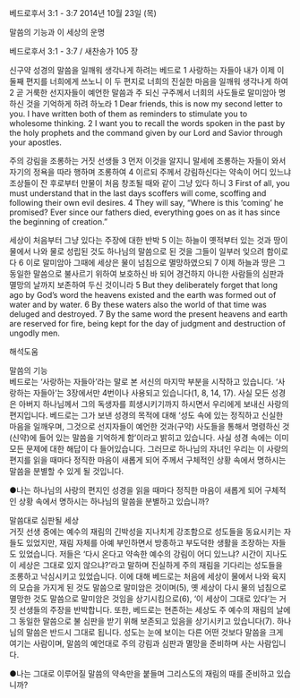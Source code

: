 베드로후서 3:1 - 3:7 
2014년 10월 23일 (목)

말씀의 기능과 이 세상의 운명



베드로후서 3:1 - 3:7 / 새찬송가 105 장


신구약 성경의 말씀을 일깨워 생각나게 하려는 베드로
1 사랑하는 자들아 내가 이제 이 둘째 편지를 너희에게 쓰노니 이 두 편지로 너희의 진실한 마음을 일깨워 생각나게 하여 2 곧 거룩한 선지자들이 예언한 말씀과 주 되신 구주께서 너희의 사도들로 말미암아 명하신 것을 기억하게 하려 하노라
1 Dear friends, this is now my second letter to you. I have written both of them as reminders to stimulate you to wholesome thinking. 2 I want you to recall the words spoken in the past by the holy prophets and the command given by our Lord and Savior through your apostles. 

주의 강림을 조롱하는 거짓 선생들
3 먼저 이것을 알지니 말세에 조롱하는 자들이 와서 자기의 정욕을 따라 행하며 조롱하여 4 이르되 주께서 강림하신다는 약속이 어디 있느냐 조상들이 잔 후로부터 만물이 처음 창조될 때와 같이 그냥 있다 하니
3 First of all, you must understand that in the last days scoffers will come, scoffing and following their own evil desires. 4 They will say, “Where is this ‘coming’ he promised? Ever since our fathers died, everything goes on as it has since the beginning of creation.”   

세상이 처음부터 그냥 있다는 주장에 대한 반박 
5 이는 하늘이 옛적부터 있는 것과 땅이 물에서 나와 물로 성립된 것도 하나님의 말씀으로 된 것을 그들이 일부러 잊으려 함이로다 6 이로 말미암아 그때에 세상은 물이 넘침으로 멸망하였으되 7 이제 하늘과 땅은 그 동일한 말씀으로 불사르기 위하여 보호하신 바 되어 경건하지 아니한 사람들의 심판과 멸망의 날까지 보존하여 두신 것이니라
5 But they deliberately forget that long ago by God’s word the heavens existed and the earth was formed out of water and by water. 6 By these waters also the world of that time was deluged and destroyed. 7 By the same word the present heavens and earth are reserved for fire, being kept for the day of judgment and destruction of ungodly men.

해석도움





말씀의 기능  
베드로는 ‘사랑하는 자들아’라는 말로 본 서신의 마지막 부분을 시작하고 있습니다. ‘사랑하는 자들아’는 3장에서만 4번이나 사용되고 있습니다(1, 8, 14, 17). 사실 모든 성경은 아버지 하나님께서 그의 독생자를 희생시키기까지 하시면서 우리에게 보내신 사랑의 편지입니다. 베드로는 그가 보낸 성경의 목적에 대해 ‘성도 속에 있는 정직하고 신실한 마음을 일깨우며, 그것으로 선지자들이 예언한 것과(구약) 사도들을 통해서 명령하신 것(신약)에 들어 있는 말씀을 기억하게 함’이라고 밝히고 있습니다. 사실 성경 속에는 이미 모든 문제에 대한 해답이 다 들어있습니다. 그러므로 하나님의 자녀인 우리는 이 사랑의 편지를 읽을 때마다 정직한 마음이 새롭게 되어 주께서 구체적인 상황 속에서 명하시는 말씀을 분별할 수 있게 될 것입니다.       

●나는 하나님의 사랑의 편지인 성경을 읽을 때마다 정직한 마음이 새롭게 되어 구체적인 상황 속에서 명하시는 하나님의 말씀을 분별하고 있습니까?

말씀대로 심판될 세상  
거짓 선생 중에는 예수의 재림의 긴박성을 지나치게 강조함으로 성도들을 동요시키는 자들도 있었지만, 재림 자체를 아예 부인하면서 방종하고 부도덕한 생활을 조장하는 자들도 있었습니다. 저들은 ‘다시 온다고 약속한 예수의 강림이 어디 있느냐? 시간이 지나도 이 세상은 그대로 있지 않으냐?’라고 말하며 진실하게 주의 재림을 기다리는 성도들을 조롱하고 낙심시키고 있었습니다. 이에 대해 베드로는 처음에 세상이 물에서 나와 육지의 모습을 가지게 된 것도 말씀으로 말미암은 것이며(5), 옛 세상이 다시 물의 넘침으로 멸망한 것도 말씀으로 말미암은 것임을 상기시킴으로(6), ‘이 세상이 그대로 있다’는 거짓 선생들의 주장을 반박합니다. 또한, 베드로는 현존하는 세상도 주 예수의 재림의 날에 그 동일한 말씀으로 불 심판을 받기 위해 보존되고 있음을 상기시키고 있습니다(7). 하나님의 말씀은 반드시 그대로 됩니다. 성도는 눈에 보이는 다른 어떤 것보다 말씀을 크게 여기는 사람이며, 말씀의 예언대로 주의 강림과 심판과 멸망을 준비하며 사는 사람입니다. 

●나는 그대로 이루어질 말씀의 약속만을 붙들며 그리스도의 재림의 때를 준비하고 있습니까?